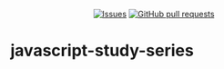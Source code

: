 <p align="center">
  <a href="https://github.com/mingyuchoo/javascript-study-series/issues"><img alt="Issues" src="https://img.shields.io/github/issues/mingyuchoo/javascript-study-series?color=appveyor" /></a>
  <a href="https://github.com/mingyuchoo/javascript-study-series/pulls"><img alt="GitHub pull requests" src="https://img.shields.io/github/issues-pr/mingyuchoo/javascript-study-series?color=appveyor" /></a>
</p>

# javascript-study-series